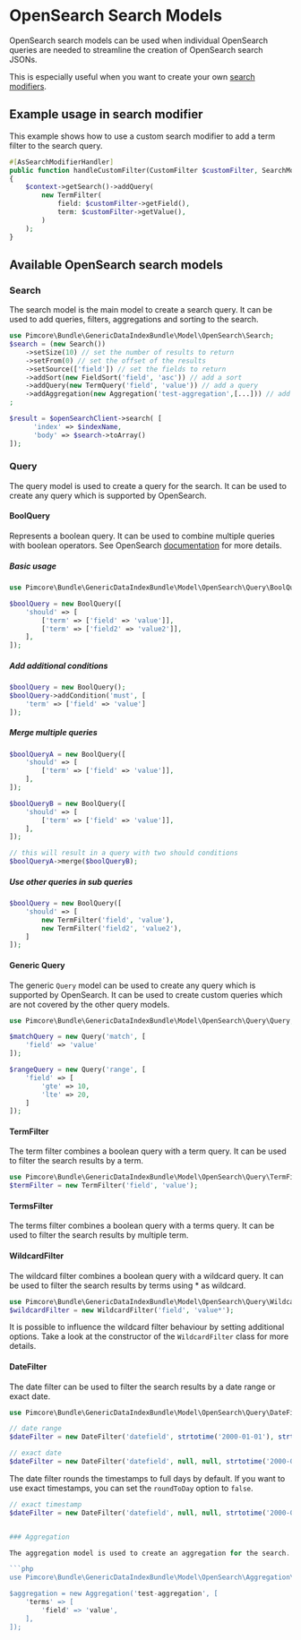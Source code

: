 # OpenSearch Search Models

OpenSearch search models can be used when individual OpenSearch queries are needed to streamline the creation of OpenSearch search JSONs.

This is especially useful when you want to create your own [search modifiers](../05_Search_Modifiers/README.md).

## Example usage in search modifier

This example shows how to use a custom search modifier to add a term filter to the search query.

```php
#[AsSearchModifierHandler]
public function handleCustomFilter(CustomFilter $customFilter, SearchModifierContextInterface $context): void
{
    $context->getSearch()->addQuery(
        new TermFilter(
            field: $customFilter->getField(),
            term: $customFilter->getValue(),
        )
    );
}
```

## Available OpenSearch search models

### Search

The search model is the main model to create a search query. It can be used to add queries, filters, aggregations and sorting to the search.

```php
use Pimcore\Bundle\GenericDataIndexBundle\Model\OpenSearch\Search;
$search = (new Search())
    ->setSize(10) // set the number of results to return
    ->setFrom(0) // set the offset of the results
    ->setSource(['field']) // set the fields to return
    ->addSort(new FieldSort('field', 'asc')) // add a sort
    ->addQuery(new TermQuery('field', 'value')) // add a query
    ->addAggregation(new Aggregation('test-aggregation',[...])) // add an aggregation
;

$result = $openSearchClient->search( [
      'index' => $indexName,
      'body' => $search->toArray()
]);
```

### Query

The query model is used to create a query for the search. It can be used to create any query which is supported by OpenSearch.

#### BoolQuery

Represents a boolean query. It can be used to combine multiple queries with boolean operators. See OpenSearch [documentation](https://opensearch.org/docs/latest/query-dsl/compound/bool/) for more details.

##### Basic usage
```php
use Pimcore\Bundle\GenericDataIndexBundle\Model\OpenSearch\Query\BoolQuery;

$boolQuery = new BoolQuery([
    'should' => [
        ['term' => ['field' => 'value']],
        ['term' => ['field2' => 'value2']],
    ],
]);
```

##### Add additional conditions
```php
$boolQuery = new BoolQuery();
$boolQuery->addCondition('must', [
    'term' => ['field' => 'value']
]);
```


##### Merge multiple queries
```php
$boolQueryA = new BoolQuery([
    'should' => [
        ['term' => ['field' => 'value']],
    ],
]);

$boolQueryB = new BoolQuery([
    'should' => [
        ['term' => ['field' => 'value']],
    ],
]);

// this will result in a query with two should conditions
$boolQueryA->merge($boolQueryB);
```

##### Use other queries in sub queries
```php
$boolQuery = new BoolQuery([
    'should' => [
        new TermFilter('field', 'value'),
        new TermFilter('field2', 'value2'),
    ]
]);
```

#### Generic Query

The generic `Query` model can be used to create any query which is supported by OpenSearch. It can be used to create custom queries which are not covered by the other query models.

```php
use Pimcore\Bundle\GenericDataIndexBundle\Model\OpenSearch\Query\Query;

$matchQuery = new Query('match', [
    'field' => 'value'
]);

$rangeQuery = new Query('range', [
    'field' => [
        'gte' => 10,
        'lte' => 20,
    ]
]);
```

#### TermFilter

The term filter combines a boolean query with a term query. It can be used to filter the search results by a term.

```php
use Pimcore\Bundle\GenericDataIndexBundle\Model\OpenSearch\Query\TermFilter;
$termFilter = new TermFilter('field', 'value');
```

#### TermsFilter

The terms filter combines a boolean query with a terms query. It can be used to filter the search results by multiple term.

#### WildcardFilter

The wildcard filter combines a boolean query with a wildcard query. It can be used to filter the search results by terms using * as wildcard.

```php
use Pimcore\Bundle\GenericDataIndexBundle\Model\OpenSearch\Query\WildcardFilter;
$wildcardFilter = new WildcardFilter('field', 'value*');
```

It is possible to influence the wildcard filter behaviour by setting additional options. Take a look at the constructor of the `WildcardFilter` class for more details.

#### DateFilter

The date filter can be used to filter the search results by a date range or exact date.

```php
use Pimcore\Bundle\GenericDataIndexBundle\Model\OpenSearch\Query\DateFilter;

// date range
$dateFilter = new DateFilter('datefield', strtotime('2000-01-01'), strtotime('2099-12-31'));

// exact date
$dateFilter = new DateFilter('datefield', null, null, strtotime('2000-01-01'));
```

The date filter rounds the timestamps to full days by default. If you want to use exact timestamps, you can set the `roundToDay` option to `false`.

```php
// exact timestamp
$dateFilter = new DateFilter('datefield', null, null, strtotime('2000-01-01 12:00:00'), false);
```

```php

### Aggregation

The aggregation model is used to create an aggregation for the search. It can be used to create any aggregation which is supported by OpenSearch. It's just a simple wrapper class without any special logic.

```php
use Pimcore\Bundle\GenericDataIndexBundle\Model\OpenSearch\Aggregation\Aggregation;

$aggregation = new Aggregation('test-aggregation', [
    'terms' => [
        'field' => 'value',
    ],
]);
```